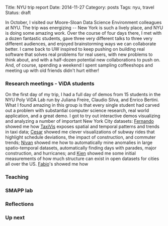 Title: NYU trip report
Date: 2014-11-27
Category: posts
Tags: nyu, travel
Status: draft

In October, I visited our Moore-Sloan Data Science Environment colleagues at NYU. The trip was energizing -- New York is such a lively place, and NYU is doing some amazing work. Over the course of four days there, I met with a dozen fantastic students, gave three very different talks to three very different audiences, and enjoyed brainstorming ways we can collaborate better. I came back to UW inspired to keep pushing on building real software that solves real problems for real users, with new problems to think about, and with a half-dozen potential new collaborations to push on. And, of course, spending a weekend I spent sampling coffeeshops and meeting up with old friends didn't hurt either!

### Research meetings - ViDA students
On the first day of my trip, I had a full day of demos from 15 students in the NYU Poly ViDA Lab run by Juliana Freire, Claudio Silva, and Enrico Bertini. What I found amazing in this group is that every single student had carved out a problem with substantial computer science research, real world application, and a great demo. I got to try out interactive demos visualizing and analyzing a number of important New York City datasets: [Fernando]() showed me how [TaxiVis]() exposes spatial and temporal patterns and trends in taxi data; [Cesar]() showed me clever visualizations of subway rides that highlight schedule deviations, the impact of construction, and commuter trends; [Nivan]() showed me how to automatically mine anomalies in large spatio-temporal datasets, automatically finding days with parades, major construction, and hurricanes; and [Kien]() showed me some initial measurements of how much structure can exist in open datasets for cities all over the US. [Fabio]()'s showed me how 

### Teaching

### SMAPP lab

### Reflections

### Up next